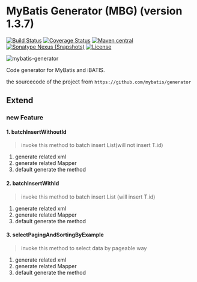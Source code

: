 MyBatis Generator (MBG) (version 1.3.7)
=======================

[![Build Status](https://travis-ci.org/mybatis/generator.svg?branch=master)](https://travis-ci.org/mybatis/generator)
[![Coverage Status](https://coveralls.io/repos/mybatis/generator/badge.svg?branch=master&service=github)](https://coveralls.io/github/mybatis/generator?branch=master)
[![Maven central](https://maven-badges.herokuapp.com/maven-central/org.mybatis.generator/mybatis-generator/badge.svg)](https://maven-badges.herokuapp.com/maven-central/org.mybatis.generator/mybatis-generator)
[![Sonatype Nexus (Snapshots)](https://img.shields.io/nexus/s/https/oss.sonatype.org/org.mybatis.generator/mybatis-generator.svg)](https://oss.sonatype.org/content/repositories/snapshots/org/mybatis/generator/mybatis-generator)
[![License](http://img.shields.io/:license-apache-brightgreen.svg)](http://www.apache.org/licenses/LICENSE-2.0.html)

![mybatis-generator](http://mybatis.github.io/images/mybatis-logo.png)

Code generator for MyBatis and iBATIS.

the sourcecode of the project from `https://github.com/mybatis/generator`


## Extend

### new Feature

####  1. batchInsertWithoutId

> invoke this method to batch insert List<T>(will not insert T.id)
  
 1. generate related xml
 2. generate related Mapper
 3. default generate the method
    
#### 2. batchInsertWithId    

> invoke this method to batch insert List<T> (will insert T.id)
 
  1. generate related xml
  2. generate related Mapper
  3. default generate the method
  
 
#### 3. selectPagingAndSortingByExample

> invoke this method to select data by pageable way

  1. generate related xml
  2. generate related Mapper
  3. default generate the method
